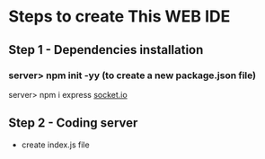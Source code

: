 # Steps to create This WEB IDE

## Step 1 - Dependencies installation

### server&gt; npm init -yy (to create a new package.json file)

server&gt; npm i express [socket.io](http://socket.io)

## Step 2 - Coding server

- create index.js file 